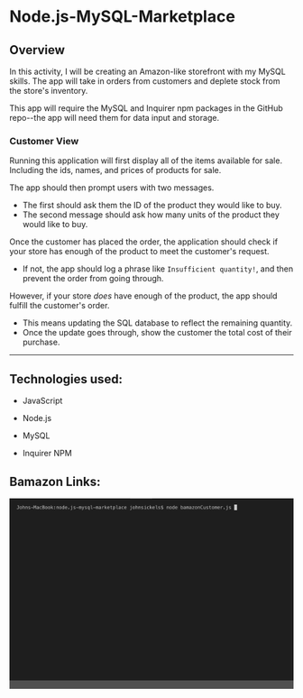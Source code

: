 # Node.js-MySQL-Marketplace

## Overview

In this activity, I will be creating an Amazon-like storefront with my MySQL skills. The app will take in orders from customers and deplete stock from the store's inventory.

This app will require the MySQL and Inquirer npm packages in the GitHub repo--the app will need them for data input and storage.

### Customer View

Running this application will first display all of the items available for sale. Including the ids, names, and prices of products for sale.

The app should then prompt users with two messages.

   * The first should ask them the ID of the product they would like to buy.
   * The second message should ask how many units of the product they would like to buy.

Once the customer has placed the order, the application should check if your store has enough of the product to meet the customer's request.

   * If not, the app should log a phrase like `Insufficient quantity!`, and then prevent the order from going through.

However, if your store _does_ have enough of the product, the app should fulfill the customer's order.
   * This means updating the SQL database to reflect the remaining quantity.
   * Once the update goes through, show the customer the total cost of their purchase.

- - -

## Technologies used:

* JavaScript

* Node.js

* MySQL

* Inquirer NPM

## Bamazon Links:

![Bamazon](Images/bamazon.gif)
